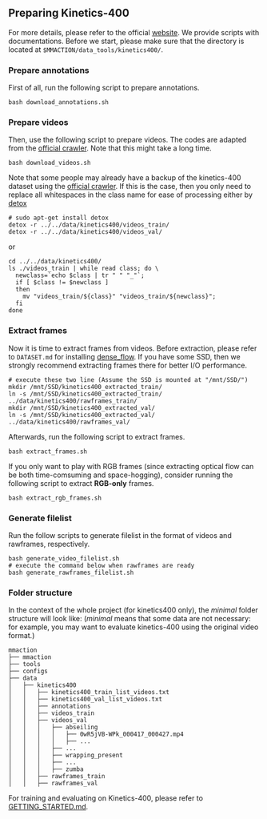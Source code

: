 ## Preparing Kinetics-400

For more details, please refer to the official [website](https://deepmind.com/research/open-source/open-source-datasets/kinetics/). We provide scripts with documentations. Before we start, please make sure that the directory is located at `$MMACTION/data_tools/kinetics400/`.

### Prepare annotations
First of all, run the following script to prepare annotations.
```shell
bash download_annotations.sh
```

### Prepare videos
Then, use the following script to prepare videos. The codes are adapted from the [official crawler](https://github.com/activitynet/ActivityNet/tree/master/Crawler/Kinetics). Note that this might take a long time.
```shell
bash download_videos.sh
```
Note that some people may already have a backup of the kinetics-400 dataset using the [official crawler](https://github.com/activitynet/ActivityNet/tree/master/Crawler/Kinetics).
If this is the case, then you only need to replace all whitespaces in the class name for ease of processing either by [detox](http://manpages.ubuntu.com/manpages/bionic/man1/detox.1.html)

```shell
# sudo apt-get install detox
detox -r ../../data/kinetics400/videos_train/
detox -r ../../data/kinetics400/videos_val/
```
or 
```shell
cd ../../data/kinetics400/
ls ./videos_train | while read class; do \
  newclass=`echo $class | tr " " "_"`; 
  if [ $class != $newclass ] 
  then 
    mv "videos_train/${class}" "videos_train/${newclass}"; 
  fi
done
```

### Extract frames
Now it is time to extract frames from videos. 
Before extraction, please refer to `DATASET.md` for installing [dense_flow](https://github.com/yjxiong/dense_flow).
If you have some SSD, then we strongly recommend extracting frames there for better I/O performance. 
```shell
# execute these two line (Assume the SSD is mounted at "/mnt/SSD/")
mkdir /mnt/SSD/kinetics400_extracted_train/
ln -s /mnt/SSD/kinetics400_extracted_train/ ../data/kinetics400/rawframes_train/
mkdir /mnt/SSD/kinetics400_extracted_val/
ln -s /mnt/SSD/kinetics400_extracted_val/ ../data/kinetics400/rawframes_val/
```
Afterwards, run the following script to extract frames.
```shell
bash extract_frames.sh
```
If you only want to play with RGB frames (since extracting optical flow can be both time-comsuming and space-hogging), consider running the following script to extract **RGB-only** frames.
```shell
bash extract_rgb_frames.sh
```


### Generate filelist
Run the follow scripts to generate filelist in the format of videos and rawframes, respectively.
```shell
bash generate_video_filelist.sh
# execute the command below when rawframes are ready
bash generate_rawframes_filelist.sh
```

### Folder structure
In the context of the whole project (for kinetics400 only), the *minimal* folder structure will look like: (*minimal* means that some data are not necessary: for example, you may want to evaluate kinetics-400 using the original video format.)

```
mmaction
├── mmaction
├── tools
├── configs
├── data
│   ├── kinetics400
│   │   ├── kinetics400_train_list_videos.txt
│   │   ├── kinetics400_val_list_videos.txt
│   │   ├── annotations
│   │   ├── videos_train
│   │   ├── videos_val
│   │   │   ├── abseiling
│   │   │   │   ├── 0wR5jVB-WPk_000417_000427.mp4
│   │   │   │   ├── ...
│   │   │   ├── ...
│   │   │   ├── wrapping_present
│   │   │   ├── ...
│   │   │   ├── zumba
│   │   ├── rawframes_train
│   │   ├── rawframes_val

```

For training and evaluating on Kinetics-400, please refer to [GETTING_STARTED.md](https://github.com/open-mmlab/mmaction/blob/master/GETTING_STARTED.md).